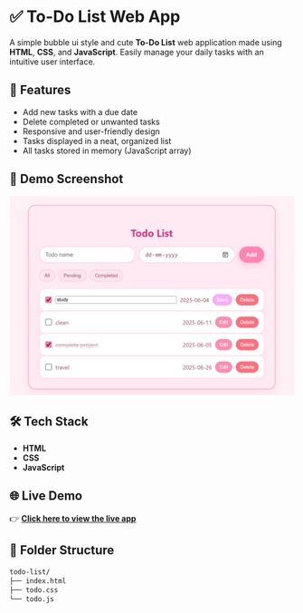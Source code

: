 # ✅ To-Do List Web App

A simple bubble ui style and cute **To-Do List** web application made using **HTML**, **CSS**, and **JavaScript**. Easily manage your daily tasks with an intuitive user interface.

## 🌟 Features

- Add new tasks with a due date
- Delete completed or unwanted tasks
- Responsive and user-friendly design
- Tasks displayed in a neat, organized list
- All tasks stored in memory (JavaScript array)

## 📸 Demo Screenshot

![Todo List Screenshot](images/todo-screenshot.png.png)


## 🛠️ Tech Stack

- **HTML**
- **CSS** 
- **JavaScript**


## 🌐 Live Demo

👉 **[Click here to view the live app](https://sh-a-gun.github.io/To-do-list/)**


## 📁 Folder Structure

```
todo-list/
├── index.html 
├── todo.css
└── todo.js
```


